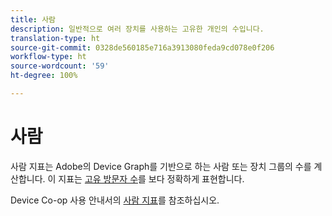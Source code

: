 ```yaml
---
title: 사람
description: 일반적으로 여러 장치를 사용하는 고유한 개인의 수입니다.
translation-type: ht
source-git-commit: 0328de560185e716a3913080feda9cd078e0f206
workflow-type: ht
source-wordcount: '59'
ht-degree: 100%

---
```



# 사람

사람 지표는 Adobe의 Device Graph를 기반으로 하는 사람 또는 장치 그룹의 수를 계산합니다. 이 지표는 [고유 방문자 수](unique-visitors.md)를 보다 정확하게 표현합니다.

Device Co-op 사용 안내서의 [사람 지표](https://docs.adobe.com/content/help/ko-KR/device-co-op/using/data/people.html)를 참조하십시오.
